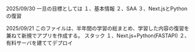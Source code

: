 2025/09/30
一旦の目標としては
１、基本情報
２、SAA
３、Next.jsとPythonの復習

2025/09/21
このファイルは、半年間の学習の総まとめ、学習した内容の復習を兼ねて新規でアプリを作成する。
スタック
１、Next.js+Python(FASTAPI)
２、有料サーバを建ててデプロイ















